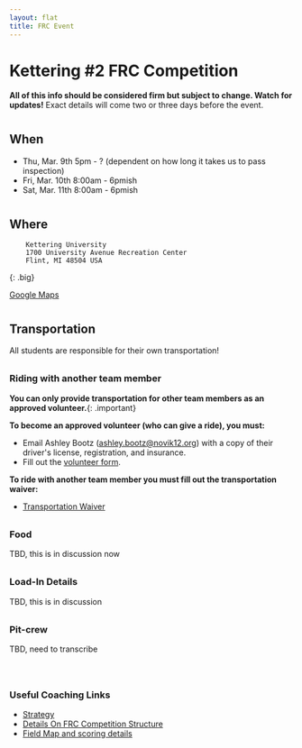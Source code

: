 ```yaml
---
layout: flat
title: FRC Event
---
```

<style>
    .big code {
        font-size: 14px;
    }
    .important {
        color: red;
    }
    h1:first {
        padding-top: 0em;
    }
    h2,h3 {
        padding-top: 0.5em;
    }
</style>
# Kettering #2 FRC Competition

**All of this info should be considered firm but subject to change. Watch for updates!** Exact details will come two or three days before the event. 

## When
* Thu, Mar. 9th  5pm - ? (dependent on how long it takes us to pass inspection)
* Fri, Mar. 10th 8:00am - 6pmish
* Sat, Mar. 11th 8:00am - 6pmish

## Where
```
    Kettering University
    1700 University Avenue Recreation Center
    Flint, MI 48504 USA
```
{: .big}

[Google Maps](https://www.google.com/maps/dir//Kettering+University+Connie+and+Jim+John+Recreation+Center,+Connie+and+Jim+John+Recreation+Center,+1700+University+Ave,+Flint,+MI+48504/@43.0117596,-83.7155348,17z/data=!4m9!4m8!1m0!1m5!1m1!1s0x8823827b44dbd349:0xac6b1b855717ebfe!2m2!1d-83.7140725!2d43.0109719!3e0)

## Transportation
All students are responsible for their own transportation! 

### Riding with another team member
**You can only provide transportation for other team members as an approved volunteer.**{: .important}

**To become an approved volunteer (who can give a ride), you must:**

* Email Ashley Bootz (ashley.bootz@novik12.org) with a copy of their driver's license, registration, and insurance.
* Fill out the [volunteer form](https://bit.ly/NCSDICHATLINK).

**To ride with another team member you must fill out the transportation waiver:**

* [Transportation Waiver](Transportation%20Waiver.pdf)


### Food
TBD, this is in discussion now

### Load-In Details
TBD, this is in discussion

### Pit-crew
TBD, need to transcribe

### 
### Useful Coaching Links
* [Strategy](team/2023/strategy)
* [Details On FRC Competition Structure](https://www.firstinspires.org/resource-library/frc/championship-information)
* [Field Map and scoring details](https://i.redd.it/fontihnhqoaa1.png)
